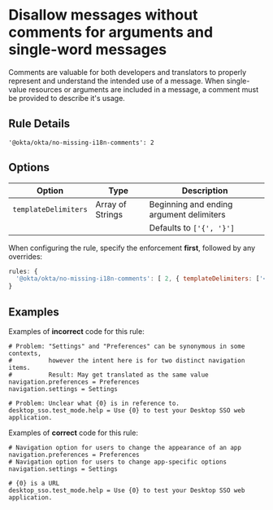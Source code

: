 # Disallow messages without comments for arguments and single-word messages

Comments are valuable for both developers and translators to properly represent and understand the intended use of a message. When single-value resources or arguments are included in a message, a comment must be provided to describe it's usage.

## Rule Details

`'@okta/okta/no-missing-i18n-comments': 2`

## Options

| Option               | Type             | Description                              |
|----------------------|------------------|------------------------------------------|
| `templateDelimiters` | Array of Strings | Beginning and ending argument delimiters |
|                      |                  | Defaults to `['{', '}']`                 |

When configuring the rule, specify the enforcement **first**, followed by any overrides:

```js
rules: {
  '@okta/okta/no-missing-i18n-comments': [ 2, { templateDelimiters: ['<%', '%>'] } ],
}
```

## Examples

Examples of **incorrect** code for this rule:

```properties
# Problem: "Settings" and "Preferences" can be synonymous in some contexts,
#          however the intent here is for two distinct navigation items.
#          Result: May get translated as the same value
navigation.preferences = Preferences
navigation.settings = Settings
```

```properties
# Problem: Unclear what {0} is in reference to.
desktop_sso.test_mode.help = Use {0} to test your Desktop SSO web application.
```

Examples of **correct** code for this rule:

```properties
# Navigation option for users to change the appearance of an app
navigation.preferences = Preferences
# Navigation option for users to change app-specific options
navigation.settings = Settings
```

```properties
# {0} is a URL
desktop_sso.test_mode.help = Use {0} to test your Desktop SSO web application.
```
